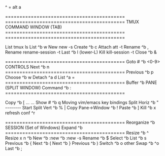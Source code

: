 ^ = alt a

==========================================          ==========================================
             TMUX COMMAND                                        WINDOW (TAB)
==========================================          ==========================================

List    tmux ls                                     List         ^b w
New          new -s <session>                       Create       ^b c
Attach       att -t <session>                       Rename       ^b , <name>
Rename       rename-session -t <old> <new>          Last         ^b l               (lower-L)
Kill         kill-session -t <session>              Close        ^b &

==========================================          Goto #       ^b <0-9>
             CONTROLS                               Next         ^b n
==========================================          Previous     ^b p
                                                    Choose       ^b w <name>
Detach       ^a d
List         ^a =                                   ==========================================
Buffer       ^b <PgUpDn>                                         PANE (SPLIT WINDOW)
Command      ^b : <command>                         ==========================================

Copy         ^b [ ... <space> ... <enter>           Show #       ^b q
 Moving         vim/emacs key bindings              Split Horiz  ^b "                --------
 Start          <space>                             Split Vert   ^b %                   |
 Copy           <enter>                             Pane->Window ^b !
Paste        ^b ]                                   Kill         ^b x
refresh conf ^r

==========================================          Reorganize   ^b <space>
             SESSION (Set of Windows)               Expand       ^b <alt><arrow>
==========================================          Resize       ^b ^<arrow>
                                                    Resize x n   ^b <n> <arrow>
New          ^b :new     ^b :new -s <name>
Rename       ^b $                                   Select       ^b <arrow>
List         ^b s                                   Previous     ^b {
Next         ^b (                                   Next         ^b }
Previous     ^b )                                   Switch       ^b o                  other
                                                    Swap         ^b ^o
                                                    Last         ^b ;
